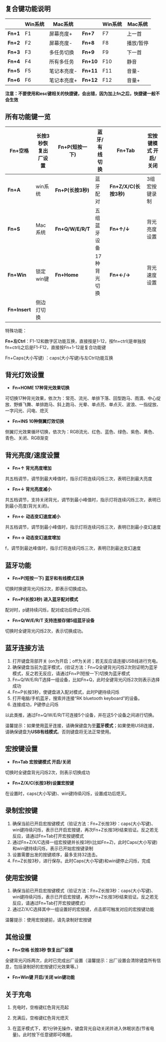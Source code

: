 ## 复合键功能说明

|          | **Win系统** | **Mac系统** |           | **Win系统** | **Mac系统** |
| -------- | ----------- | ----------- | --------- | ----------- | ----------- |
| **Fn+1** | F1          | 屏幕亮度+   | **Fn+7**  | F7          | 上一首      |
| **Fn+2** | F2          | 屏幕亮度-   | **Fn+8**  | F8          | 播放/暂停   |
| **Fn+3** | F3          | 多任务切换  | **Fn+9**  | F9          | 下一首      |
| **Fn+4** | F4          | 所有多任务  | **Fn+10** | F10         | 静音        |
| **Fn+5** | F5          | 笔记本亮度- | **Fn+11** | F11         | 音量-       |
| **Fn+6** | F6          | 笔记本亮度+ | **Fn+12** | F12         | 音量+       |

**注意：不要使用和esc键相关的快捷键，会出错，因为加上fn之后，快捷键一般不会生效**

## 所有功能键一览

| **Fn+空格**   | 长按3秒恢复出厂设置 | **Fn+P(短按一下)** | 蓝牙/有线切换 | **Fn+Tab**            | 宏按键模式 开启/关闭 |
| ------------- | ------------------- | ------------------ | ------------- | --------------------- | -------------------- |
| **Fn+A**      | win系统             | **Fn+P(长按3秒)**  | 蓝牙配对      | **Fn+Z/X/C(长按3秒)** | 3组宏按键录制        |
| **Fn+S**      | Mac系统             | **Fn+Q/W/E/R/T**   | 五组蓝牙设备  | **Fn+↑/↓**            | 背光亮度设置         |
| **Fn+Win**    | 锁定win键           | **Fn+Home**        | 17种背光切换  | **Fn+←/→**            | 背光速度设置         |
| **Fn+Insert** | 侧边灯切换          |                    |               |                       |                      |

特殊功能：

**Fn+左Ctrl**：F1-12和数字区功能互换，直接按是1-12，按fn+ctrl(是单独按fn+ctrl)之后是F1-F12，直接按Fn+1-12是复合功能键

Fn+Caps(大小写键) ：caps(大小写键)与左Ctrl功能互换

## 背光灯效设置

- **Fn+HOME 17种背光效果切换**

可切换17种背光效果，依次为：常亮、流光、单排下落、回型跑马、雨滴、中心绽放、野蜂飞舞、单排跑马、斜上跑马、光晕、单点亮、单点灭、波浪、一指绽放、一字闪光、闪电、熄灭

- **Fn+INS 10种侧翼灯效切换**

侧翼灯光效果循环切换，依次为：RGB流光、红色、蓝色、绿色、紫色、黄色、青色、关闭、RGB渐变

## 背光亮度/速度设置

- **Fn+↑ 背光亮度增加**

共五档调节，调节到最大峰值时，指示灯将连续闪烁三次，表明已到最大亮度

- **Fn+↓ 背光亮度减小**

共五档调节，支持关闭背光，调节到最小峰值时，指示灯将连续闪烁三次，表明已到最小亮度(背光关闭)。

- **Fn+← 动态变幻速度减小**

共五档调节，调节到最小峰值时，指示灯将连续闪烁三次，表明已到最小变幻速度

- **Fn+→ 动态变幻速度增加**

f，调节到最达峰值时，指示灯将连续闪烁三次，表明已到最达变幻速度

## 蓝牙功能

- **Fn+P(短按一下) 蓝牙和有线模式互换**

切换时换键背光闪烁2次，即表示切换成功。

- **Fn+P(长按3秒) 进入蓝牙配对模式**

配对时，p键持续闪烁，配对成功后停止闪烁.

- **Fn+Q/W/E/R/T 支持连接存储5组蓝牙设备**

切换时全键背光闪烁2次，表示切换成功。

## 蓝牙连接方法

1. 打开键盘背部开关 (on为开启；off为关闭；若无反应请连接USB线进行充电。
2. 确保键盘当前为蓝牙模式，(验证方法：Fn+Q全键背光闪烁2次则证明为蓝牙模式，反之若无反应，请通过Fn+P(短按一下)切换为蓝牙模式
3. Fn+Q/W/E/R/T选择一组设备，比如Fn+Q，此时全键背光闪烁2次则表示选择成功
4. Fn+P长按3秒，使键盘进入配对模式，此时P键持续闪烁
5. 打开电脑/手机蓝牙，搜索并连接“RK bluetooth keyboard”的设备。
6. 连接成功，P键停止闪烁

以此类推，通过Fn+Q/W/E/R/T可连接5个设备，并在这5个设备之间进行切换。

温馨提示：如果使用蓝牙连接，请确保键盘为至**蓝牙模式**；如果使用USB连接，请确保键盘为**USB有线模式**。否则键盘将无法正常使用。



## 宏按键设置

- **Fn+Tab 宏按键模式 开启/关闭**

切换时全键盘背光闪烁2次，则表示切换成功

- **Fn+Z/X/C(长按3秒)设置宏按键**

在设置时，caps(大小写键)、win键持续闪烁，设置成功后熄灭。

## 录制宏按键

1. 确保当前已开启宏按键模式（验证方法：Fn+Z长按3秒：caps(大小写键)、win键持续闪烁，表示已开启宏按键，再次Fn+Z长按3秒结束验证。反之若无反应，请通过Fn+Tab打开宏按键模式
2. 通过Fn+Z/X/C选择一组宏按键并长按3秒(比如Fn+Z)，此时Caps(大小写键)和win键持续闪烁，表示已开始宏按键录制
3. 设置需要出发的按键顺序，最多支持32连击。
4. Fn+Z长按3秒，进行保存。此时Caps(大小写键)和win键停止闪烁，完成

## 使用宏按键

1. 确保当前已开启宏按键模式（验证方法：Fn+Z长按3秒：caps(大小写键)、win键持续闪烁，表示已开启宏按键，再次Fn+Z长按3秒结束验证。反之若无反应，请通过Fn+Tab打开宏按键模式）
2. 通过Z/X/C选择其中一组设置好的宏按键，点击即可触发对应的宏按键功能

温馨提示：使用宏按键前，请先录制好宏按键

## 其他设置

- **Fn+空格 长按3秒 恢复出厂设置**

全键背光闪烁两次，此时已完成出厂设置（温馨提示：出厂设置会清除键盘所有信息，包括录制好的宏按键灯光效果等。）

- **Fn+Win键 开启/关闭 win键功能**

## 关于充电

1. 充电时，空格键红色背光亮起

2. 充满后，空格键红色背光熄灭

3. 在蓝牙模式下，若1分钟无操作，键盘背光自动关闭并进入休眠状态(节省电量)。此时按下任意键即可唤醒。